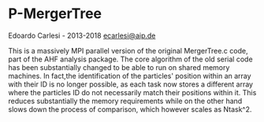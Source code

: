 P-MergerTree
=============
Edoardo Carlesi - 2013-2018
ecarlesi@aip.de


This is a massively MPI parallel version of the original MergerTree.c code, part of the AHF analysis package.
The core algorithm of the old serial code has been substantially changed to be able to run on shared memory machines.
In fact,the identification of the particles' position within an array with their ID is no longer possible, as each
task now stores a different array where the particles ID do not necessarily match their positions within it.
This reduces substantially the memory requirements while on the other hand slows down the process of comparison, which
however scales as Ntask^2.
